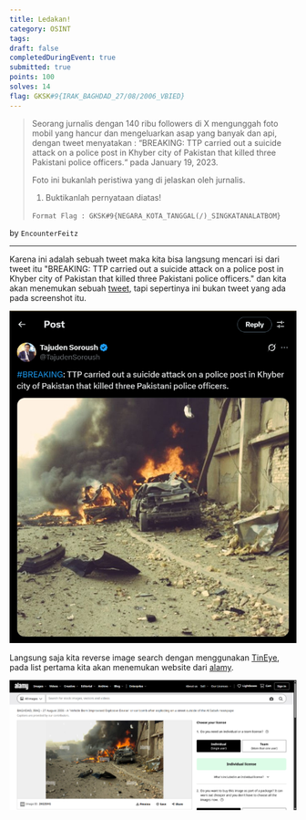 ```yaml
---
title: Ledakan!
category: OSINT
tags: 
draft: false
completedDuringEvent: true
submitted: true
points: 100
solves: 14
flag: GKSK#9{IRAK_BAGHDAD_27/08/2006_VBIED}
---
```

> Seorang jurnalis dengan 140 ribu followers di X mengunggah foto mobil yang hancur dan mengeluarkan asap yang banyak dan api, dengan tweet menyatakan : “BREAKING: TTP carried out a suicide attack on a police post in Khyber city of Pakistan that killed three Pakistani police officers.“ pada January 19, 2023.
>
> Foto ini bukanlah peristiwa yang di jelaskan oleh jurnalis.
>
> 1. Buktikanlah pernyataan diatas!
>
> `Format Flag : GKSK#9{NEGARA_KOTA_TANGGAL(/)_SINGKATANALATBOM}`

by `EncounterFeitz`

---

Karena ini adalah sebuah tweet maka kita bisa langsung mencari isi dari tweet itu "BREAKING: TTP carried out a suicide attack on a police post in Khyber city of Pakistan that killed three Pakistani police officers." dan kita akan menemukan sebuah [tweet](https://x.com/TajudenSoroush/status/1616108524026617856?lang=en), tapi sepertinya ini bukan tweet yang ada pada screenshot itu.

![alt text](image.png)

Langsung saja kita reverse image search dengan menggunakan [TinEye](https://tineye.com/search/07b288b4dd99644736909b67382fcf6eeb4171c3?sort=score&order=desc&page=1), pada list pertama kita akan menemukan website dari [alamy](https://www.alamy.com/baghdad-iraq-27-august-2006-a-vehicle-born-improvised-explosive-devise-or-car-bomb-after-exploding-on-a-street-outside-of-the-al-sabah-newspape-image491795068.html).

![alt text](image-1.png)
